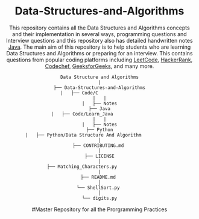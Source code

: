<div align="center">
<h1>Data-Structures-and-Algorithms</h1>


This repository contains all the Data Structures and Algorithms concepts and their implementation in several ways, programming questions and Interview questions and this repository also has detailed handwritten notes [Java](https://github.com/jatinkumar027/Nourishing-Skills/tree/main/Java). The main aim of this repository is to help students who are learning Data Structures and Algorithms or preparing for an interview. This contains questions from popular coding platforms including [LeetCode](https://leetcode.com/), [HackerRank](https://www.hackerrank.com/), [Codechef](https://www.codechef.com/), [GeeksforGeeks](https://practice.geeksforgeeks.org/explore/), and many more.

```
Data Structure and Algorithms
|
├── Data-Structures-and-Algorithms
|   ├── Code/C               
|   |
|   ├── Notes
├── Java
|   ├── Code/Learn_Java             
|   |
|   ├── Notes
├── Python
|   ├── Python/Data Structure And Algorithm            
│
├── CONTRIBUTING.md 
│
├── LICENSE
│
├── Matching_Characters.py             
|
├── README.md 
│
└── ShellSort.py 
│
└── digits.py
``` 

#Master Repository for all the Prorgramming Practices
